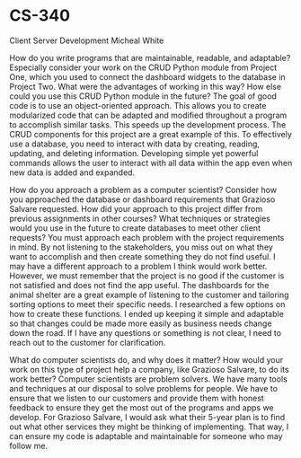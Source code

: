 # CS-340
Client Server Development
Micheal White


How do you write programs that are maintainable, readable, and adaptable? Especially consider your work on the CRUD Python module from Project One, which you used to connect the dashboard widgets to the database in Project Two. What were the advantages of working in this way? How else could you use this CRUD Python module in the future?
The goal of good code is to use an object-oriented approach. This allows you to create modularized code that can be adapted and modified throughout a program to accomplish similar tasks. This speeds up the development process. The CRUD components for this project are a great example of this. To effectively use a database, you need to interact with data by creating, reading, updating, and deleting information. Developing simple yet powerful commands allows the user to interact with all data within the app even when new data is added and expanded. 

How do you approach a problem as a computer scientist? Consider how you approached the database or dashboard requirements that Grazioso Salvare requested. How did your approach to this project differ from previous assignments in other courses? What techniques or strategies would you use in the future to create databases to meet other client requests? You must approach each problem with the project requirements in mind. By not listening to the stakeholders, you miss out on what they want to accomplish and then create something they do not find useful. I may have a different approach to a problem I think would work better. However, we must remember that the project is no good if the customer is not satisfied and does not find the app useful. The dashboards for the animal shelter are a great example of listening to the customer and tailoring sorting options to meet their specific needs. I researched a few options on how to create these functions. I ended up keeping it simple and adaptable so that changes could be made more easily as business needs change down the road. If I have any questions or something is not clear, I need to reach out to the customer for clarification.

What do computer scientists do, and why does it matter? How would your work on this type of project help a company, like Grazioso Salvare, to do its work better?
Computer scientists are problem solvers. We have many tools and techniques at our disposal to solve problems for people. We have to ensure that we listen to our customers and provide them with honest feedback to ensure they get the most out of the programs and apps we develop. For Grazioso Salvare, I would ask what their 5-year plan is to find out what other services they might be thinking of implementing. That way, I can ensure my code is adaptable and maintainable for someone who may follow me.
